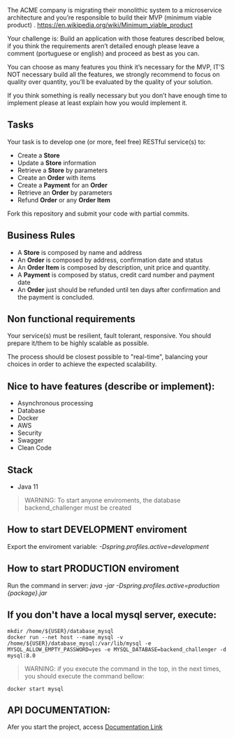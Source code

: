The ACME company is migrating their monolithic system to a microservice architecture and you’re responsible to build their MVP (minimum viable product)  .
https://en.wikipedia.org/wiki/Minimum_viable_product

Your challenge is:
Build an application with those features described below, if you think the requirements aren’t detailed enough please leave a comment (portuguese or english) and proceed as best as you can.

You can choose as many features you think it’s necessary for the MVP,  IT’S NOT necessary build all the features, we strongly recommend to focus on quality over quantity, you’ll be evaluated by the quality of your solution.

If you think something is really necessary but you don’t have enough time to implement please at least explain how you would implement it.

## Tasks

Your task is to develop one (or more, feel free) RESTful service(s) to:
* Create a **Store**
* Update a **Store** information
* Retrieve a **Store** by parameters
* Create an **Order** with items
* Create a **Payment** for an **Order**
* Retrieve an **Order** by parameters
* Refund **Order** or any **Order Item**

Fork this repository and submit your code with partial commits.

## Business Rules

* A **Store** is composed by name and address
* An **Order** is composed by address, confirmation date and status
* An **Order Item** is composed by description, unit price and quantity.
* A **Payment** is composed by status, credit card number and payment date
* An **Order** just should be refunded until ten days after confirmation and the payment is concluded.

## Non functional requirements

Your service(s) must be resilient, fault tolerant, responsive. You should prepare it/them to be highly scalable as possible.

The process should be closest possible to "real-time", balancing your choices in order to achieve the expected
scalability.

## Nice to have features (describe or implement):
* Asynchronous processing
* Database
* Docker
* AWS
* Security
* Swagger
* Clean Code

## Stack
- Java 11

>WARNING: To start anyone enviroments, the database backend_challenger must be created

## How to start DEVELOPMENT enviroment
 Export the enviroment variable: 
 *-Dspring.profiles.active=development*
 
## How to start PRODUCTION enviroment
 Run the command in server:
 *java -jar -Dspring.profiles.active=production {package}.jar*
 
## If you don't have a local mysql server, execute:
```
mkdir /home/${USER}/database_mysql
docker run --net host --name mysql -v /home/${USER}/database_mysql:/var/lib/mysql -e MYSQL_ALLOW_EMPTY_PASSWORD=yes -e MYSQL_DATABASE=backend_challenger -d mysql:8.0
```

>WARNING: if you execute the command in the top, in the next times, you should execute the command bellow:
```
docker start mysql
```

## API DOCUMENTATION:

Afer you start the project, access [Documentation Link](http://localhost:8082/api/index.html) 

